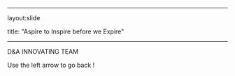 ___

layout:slide

title: "Aspire to Inspire before we Expire"

___

D&A INNOVATING TEAM

Use the left arrow to go back !
